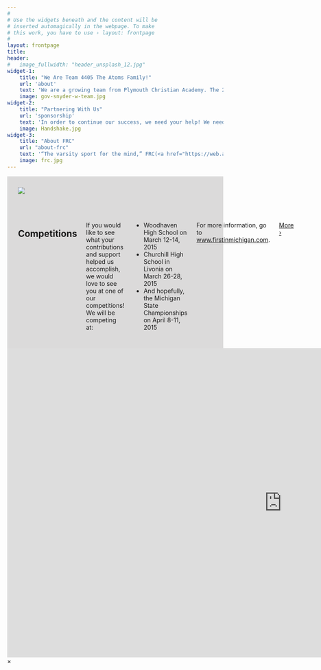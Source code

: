 ```yaml
---
#
# Use the widgets beneath and the content will be
# inserted automagically in the webpage. To make
# this work, you have to use › layout: frontpage
#
layout: frontpage
title: 
header:
#   image_fullwidth: "header_unsplash_12.jpg"
widget-1:
    title: "We Are Team 4405 The Atoms Family!"
    url: 'about'
    text: 'We are a growing team from Plymouth Christian Academy. The 2014 Season will be our third of competition. This year we are looking forward to making it to the State Championship. Read more about us at our about page.'
    image: gov-snyder-w-team.jpg
widget-2:
    title: "Partnering With Us"
    url: 'sponsorship'
    text: 'In order to continue our success, we need your help! We need partners in our community to help us to succeed for the 2014 season. If you could help us out, head over to our contact page or oursponsorship page and about learn the different ways you can help.'
    image: Handshake.jpg
widget-3:
    title: "About FRC"
    url: "about-frc"
    text: '“The varsity sport for the mind,” FRC(<a href="https://web.archive.org/web/20141218064955/https://www.usfirst.org/roboticsprograms/frc">FIRST Robotics Challenge</a>) combines the excitement of sports with the rigor of science and technology. Students are challenged with limited time and resources to create a robot that can perform specific tasks. Learn more at the <a href="https://web.archive.org/web/20141218064955/https://www.usfirst.org/roboticsprograms/frc">FRC webpage</a>.'
    image: frc.jpg
---
```

<div class="row medium-uncollapse large-collapse" style="background-color: #dbdada;">
    <div class="medium-7 columns" style="padding:5%;">
        <img  data-caption="" class="th" src="{{ site.urlimg }}competitions.jpg">
    </div>
    <div class="medium-5 columns" style="padding:5%;">
        <h2>Competitions</h2>
		<p>If you would like to see what your contributions and support helped us accomplish, we 			would love to see you at one of our competitions! We will be competing at:</p>
		<ul>
			<li>Woodhaven High School on March 12-14, 2015</li>
			<li>Churchill High School in Livonia on March 26-28, 2015</li>
			<li>And hopefully, the Michigan State Championships on April 8-11, 2015</li>
		</ul>
		<p>For more information, go to <a href="https://www.firstinmichigan.com/">www.firstinmichigan.com</a>.</p>
		<p> <a class="button tiny radius" href="schedule">More ›</a></p>
    </div>
</div>


<div id="videoModal" class="reveal-modal large" data-reveal="">
  <div class="flex-video widescreen vimeo" style="display: block;">
    <iframe width="1280" height="720" src="https://www.youtube.com/embed/3b5zCFSmVvU" frameborder="0" allowfullscreen></iframe>
  </div>
  <a class="close-reveal-modal">&#215;</a>
</div>